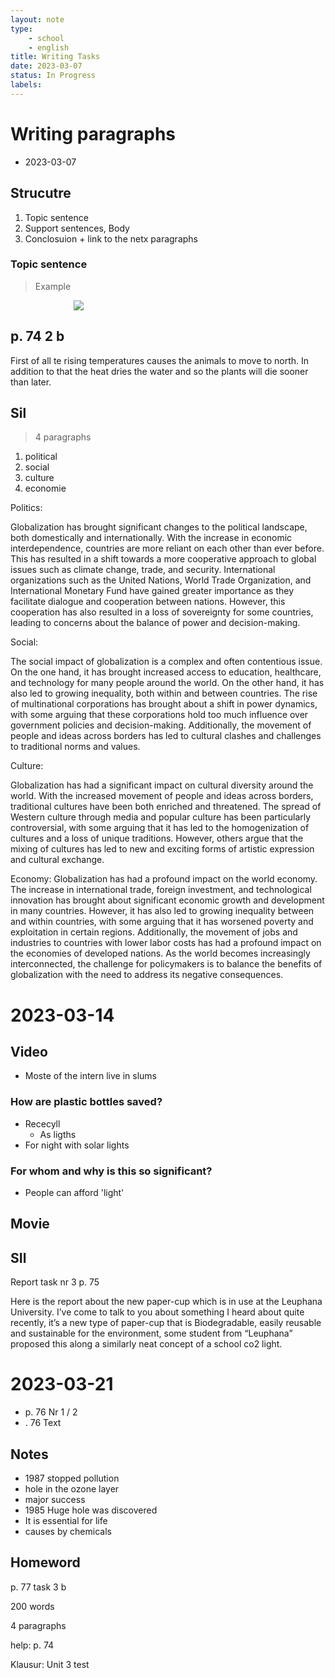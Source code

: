 ```yaml
---
layout: note
type: 
    - school
    - english
title: Writing Tasks
date: 2023-03-07
status: In Progress
labels:
---
```


# Writing paragraphs

- 2023-03-07
 
## Strucutre

1. Topic sentence 
2. Support sentences, Body
3. Conclosuion + link to the netx paragraphs

### Topic sentence

> Example

<div style='width: 60%; margin: 0 auto' class='ui rounded images'>
<img class='ui image' src='/notes/note-english-2023-11-2--writing--a/topic_sentence_example.png'>
</div>


## p. 74 2 b

First of all te rising temperatures causes the animals to move to north. In addition
to that the heat dries the water and so the plants will die sooner than later.

## Sil

> 4 paragraphs

1. political
2. social
3. culture
4. economie

Politics: 

Globalization has brought significant changes to the political
landscape, both domestically and internationally. With the increase in economic
interdependence, countries are more reliant on each other than ever before.
This has resulted in a shift towards a more cooperative approach to global
issues such as climate change, trade, and security. International organizations
such as the United Nations, World Trade Organization, and International
Monetary Fund have gained greater importance as they facilitate dialogue and
cooperation between nations. However, this cooperation has also resulted in a
loss of sovereignty for some countries, leading to concerns about the balance
of power and decision-making.

Social: 

The social impact of globalization is a complex and often contentious
issue. On the one hand, it has brought increased access to education,
healthcare, and technology for many people around the world. On the other hand,
it has also led to growing inequality, both within and between countries. The
rise of multinational corporations has brought about a shift in power dynamics,
with some arguing that these corporations hold too much influence over
government policies and decision-making. Additionally, the movement of people
and ideas across borders has led to cultural clashes and challenges to
traditional norms and values.

Culture: 

Globalization has had a significant impact on cultural diversity
around the world. With the increased movement of people and ideas across
borders, traditional cultures have been both enriched and threatened. The
spread of Western culture through media and popular culture has been
particularly controversial, with some arguing that it has led to the
homogenization of cultures and a loss of unique traditions. However, others
argue that the mixing of cultures has led to new and exciting forms of artistic
expression and cultural exchange.

Economy: Globalization has had a profound impact on the world economy. The
increase in international trade, foreign investment, and technological
innovation has brought about significant economic growth and development in
many countries. However, it has also led to growing inequality between and
within countries, with some arguing that it has worsened poverty and
exploitation in certain regions. Additionally, the movement of jobs and
industries to countries with lower labor costs has had a profound impact on the
economies of developed nations. As the world becomes increasingly
interconnected, the challenge for policymakers is to balance the benefits of
globalization with the need to address its negative consequences.

# 2023-03-14

## Video

- Moste of the intern live in slums

### How are plastic bottles saved?

- Rececyll
    - As ligths
- For night with solar lights

### For whom and why is this so significant?

- People can afford 'light'

## Movie

## SIl

Report task nr 3 p. 75

Here is the report about the new paper-cup which is in use at the Leuphana University.
I’ve come to talk to you about
something I heard about quite recently, 
it’s a new type of paper-cup that is
Biodegradable, easily reusable and sustainable for the environment, 
some student from “Leuphana” proposed this along a similarly neat concept of a
school co2 light.

# 2023-03-21

- p. 76 Nr 1 / 2
- . 76 Text

## Notes

- 1987 stopped pollution
- hole in the ozone layer
- major success
- 1985 Huge hole was discovered
- It is essential for life
- causes by chemicals


## Homeword

p. 77 task 3 b

200 words

4 paragraphs

help: p. 74

Klausur: Unit 3
 test
